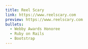 ```yaml
---
title: Reel Scary
link: https://www.reelscary.com
preview: https://www.reelscary.com
bullets:
  - Webby Awards Honoree
  - Ruby on Rails
  - Bootstrap
---
```

